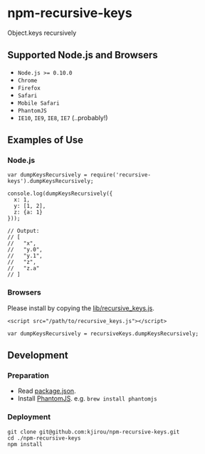 npm-recursive-keys
==================

Object.keys recursively


## Supported Node.js and Browsers

- `Node.js >= 0.10.0`
- `Chrome`
- `Firefox`
- `Safari`
- `Mobile Safari`
- `PhantomJS`
- `IE10`, `IE9`, `IE8`, `IE7` (..probably!)


## Examples of Use

### Node.js

```
var dumpKeysRecursively = require('recursive-keys').dumpKeysRecursively;

console.log(dumpKeysRecursively({
  x: 1,
  y: [1, 2],
  z: {a: 1}
}));

// Output:
// [
//   "x",
//   "y.0",
//   "y.1",
//   "z",
//   "z.a"
// ]

```

### Browsers

Please install by copying the [lib/recursive_keys.js](https://raw.githubusercontent.com/kjirou/npm-recursive-keys/master/lib/recursive_keys.js).

```
<script src="/path/to/recursive_keys.js"></script>
```

```
var dumpKeysRecursively = recursiveKeys.dumpKeysRecursively;
```


## Development

### Preparation

- Read [package.json](./package.json).
- Install [PhantomJS](http://phantomjs.org/). e.g. `brew install phantomjs`

### Deployment

```
git clone git@github.com:kjirou/npm-recursive-keys.git
cd ./npm-recursive-keys
npm install
```
